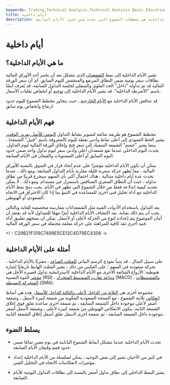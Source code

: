 ```yaml
---
keywords: Trading,Technical Analysis,Technical Analysis Basic Education
title: أيام داخلية
description: الأيام الداخلية هي مخططات الشموع التي تحدث ضمن حدود الأيام السابقة &amp; # 39 ؛ مرتفعات ومنخفظات.
---
```


# أيام داخلية
## ما هي الأيام الداخلية؟

تشير الأيام الداخلية إلى نمط [الشمعدان](/candlestick) الذي يتشكل بعد أن يختبر أحد الأوراق المالية نطاقات سعر يومية ضمن النطاق المرتفع والمنخفض لليوم السابق. أي أن سعر الورقة المالية قد تم تداوله "داخل" الحد العلوي والسفلي لجلسة التداول السابقة. قد يُعرف أيضًا باسم "الأشرطة الداخلية". قد تشير الأيام الداخلية إلى [توحيد](/consolidation) أو انخفاض تقلبات الأسعار.

قد تتناقض الأيام الداخلية مع [الأيام الخارجية](/outside-days) ، حيث يتجاوز مخطط الشموع لليوم حدود ارتفاع وانخفاض يوم سابق.

## فهم الأيام الداخلية

مخطط الشموع هو طريقة شائعة لتصوير نشاط التداول [اليومي للأصل بمرور الوقت.](/intraday) يشير الخط العمودي إلى أعلى نقاط وأدنى نقطة لليوم (المعروفة باسم "فتيل" الشمعة) ، بينما يشير "جسم" الشمعة السميك إلى سعر فتح وإغلاق الورقة المالية ليوم التداول. يحدث اليوم الداخلي عندما تقع شمعدان أعلى وأدنى سعر ليوم تداول واحد ضمن حدود اليوم السابق أو أعلى المستويات والقيعان في الأيام السابقة.

يمكن أن تكون الأيام الداخلية مؤشرًا على عدم اتخاذ قرار في السوق بالنسبة للأوراق المالية ، مما يُظهر حركة سعرية قليلة مقارنة بأيام التداول السابقة. ومع ذلك ، عندما تحدث عدة أيام داخلية متتالية ، هناك احتمال أكبر بأن السهم سيخرج قريبًا من نطاق تداوله ، حيث أن النطاق السعري المتناقص باستمرار غير مستدام. ومع ذلك ، لا يمكن تحديد كيفية اندلاعه فقط من خلال الشموع التي تظهر في الأيام. يجب دمج نمط الأيام الداخلية مع أداة تحليل فني أخرى للمساعدة في التنبؤ بما إذا كان الاختراق في الاتجاه الصعودي أو الهبوطي.

يعد التداول باستخدام الأدوات الفنية مثل الشمعدانات ممارسة متخصصة للغاية وبالتالي يجب أن يتم ذلك بعناية. يعد اكتشاف الأيام الداخلية أمرًا مهمًا للمتداول لأنه قد يعتقد أن أمان الموضوع يتم إعداده لنوع من الحركة لأعلى أو لأسفل. يمكن أن يمنحهم تطبيق أداة فنية أخرى ثقة كافية للمراهنة على حركة معلقة محتملة في سعر الورقة المالية.

<! - C29B21F319C7499E5CE12C4D79EC4306 ->

## أمثلة على الأيام الداخلية

على سبيل المثال ، قد يتنبأ نموذج الرسم البياني [للمثلث الصاعد](/ascendingtriangle) ، مقترنًا بالأيام الداخلية ، بحركة صعودية في السهم ؛ على العكس من ذلك ، يعتبر المثلث الهابط تاريخيًا إشارة هبوطية. الأزواج الشائعة الأخرى مع الأيام الداخلية كاستراتيجية تداول قصيرة الأجل هي [مؤشر](/rsi) القوة النسبية (RSI) ، [وتباعد تقارب المتوسط المتحرك](/macd) (MACD) ، [والمتوسطات المتحركة البسيطة](/sma) (SMA).

مجموعة أخرى هي [الثلاثة من الداخل لأعلى والثالثة للداخل للأسفل](/three-inside-updown). هذه هي أنماط [انعكاس](/reversal) ثلاثية الشموع ، مع النسخة الصعودية المكونة من شمعة كبيرة لأسفل ، وشمعة أصغر لأعلى موجودة داخل الشمعة السابقة ، ثم شمعة أخرى صاعدة تغلق فوق إغلاق الشمعة الثانية. يتكون الانعكاس الهبوطي من شمعة كبيرة لأعلى ، وشمعة لأسفل أصغر موجودة داخل الشمعة السابقة ، ثم شمعة أخرى لأسفل تغلق أسفل إغلاق الشمعة الثانية.

## يسلط الضوء

- تحدث الأيام الداخلية عندما تتشكل أنماط الشموع اليابانية في يوم معين تمامًا ضمن حدود قمم وقيعان الأيام السابقة.

- في كثير من الأحيان تشير إلى بعض التوحيد ، يمكن لسلسلة من الأيام الداخلية إعداد مؤشرات لانعكاسات الاتجاه في التحليل الفني.

- يشير النمط الداخلي إلى نطاق تداول أصغر بالنسبة إلى نطاقات التداول اليومية للأيام السابقة.

